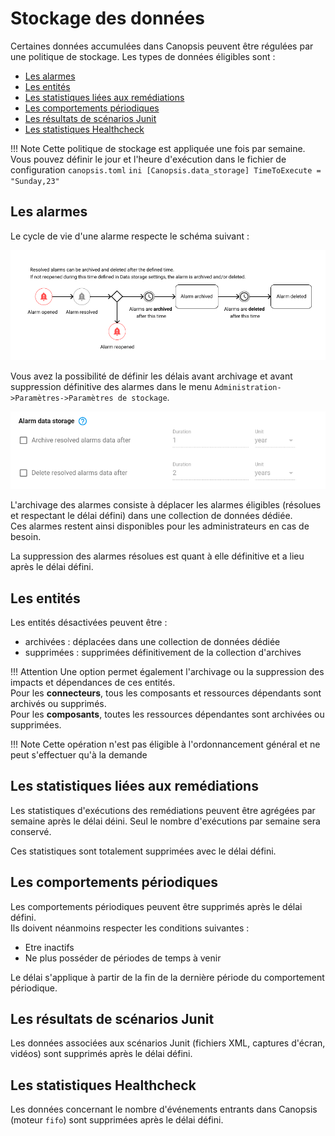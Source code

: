 # Stockage des données

Certaines données accumulées dans Canopsis peuvent être régulées par une politique de stockage. Les types de données éligibles sont : 

* [Les alarmes](#les-alarmes)
* [Les entités](#les-entites)
* [Les statistiques liées aux remédiations](#les-statistiques-liees-aux-remediations)
* [Les comportements périodiques](#les-comportements-periodiques)
* [Les résultats de scénarios Junit](#les-resultats-de-scenarios-junit)
* [Les statistiques Healthcheck](#les-statistiques-healthcheck)

!!! Note
    Cette politique de stockage est appliquée une fois par semaine. Vous pouvez définir le jour et l'heure d'exécution dans le fichier de configuration `canopsis.toml`
    ```ini
    [Canopsis.data_storage]
    TimeToExecute = "Sunday,23"
    ```

## Les alarmes

Le cycle de vie d'une alarme respecte le schéma suivant : 

![stockage-donnees-cycle-alarme](./img/stockage-donnees-cycle-alarme.png)

Vous avez la possibilité de définir les délais avant archivage et avant suppression définitive des alarmes dans le menu `Administration->Paramètres->Paramètres de stockage`.

![stockage-donnees-alarmes1](./img/stockage-donnees-alarmes1.png)

L'archivage des alarmes consiste à déplacer les alarmes éligibles (résolues et respectant le délai défini) dans une collection de données dédiée.  
Ces alarmes restent ainsi disponibles pour les administrateurs en cas de besoin.

La suppression des alarmes résolues est quant à elle définitive et a lieu après le délai défini.

## Les entités

Les entités désactivées peuvent être :

* archivées : déplacées dans une collection de données dédiée
* supprimées : supprimées définitivement de la collection d'archives

!!! Attention 
    Une option permet également l'archivage ou la suppression des impacts et dépendances de ces entités.  
    Pour les **connecteurs**, tous les composants et ressources dépendants sont archivés ou supprimés.  
    Pour les **composants**, toutes les ressources dépendantes sont archivées ou supprimées.

!!! Note
    Cette opération n'est pas éligible à l'ordonnancement général et ne peut s'effectuer qu'à la demande 

## Les statistiques liées aux remédiations

Les statistiques d'exécutions des remédiations peuvent être agrégées par semaine après le délai déini. Seul le nombre d'exécutions par semaine sera conservé.  

Ces statistiques sont totalement supprimées avec le délai défini.

## Les comportements périodiques

Les comportements périodiques peuvent être supprimés après le délai défini.  
Ils doivent néanmoins respecter les conditions suivantes :

* Etre inactifs
* Ne plus posséder de périodes de temps à venir

Le délai s'applique à partir de la fin de la  dernière période du comportement périodique.

## Les résultats de scénarios Junit

Les données associées aux scénarios Junit (fichiers XML, captures d'écran, vidéos) sont supprimés après le délai défini.

## Les statistiques Healthcheck

Les données concernant le nombre d'événements entrants dans Canopsis (moteur `fifo`) sont supprimées après le délai défini.
